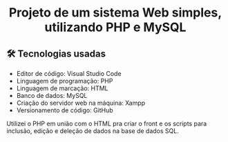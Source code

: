 <h1 align="center"> Projeto de um sistema Web simples, utilizando PHP e MySQL</h1>


 ## 🛠️ Tecnologias usadas
 
 * Editor de código: Visual Studio Code
 * Linguagem de programação: PHP
 * Linguagem de marcação: HTML
 * Banco de dados: MySQL
 * Criação do servidor web na máquina: Xampp
 * Versionamento de código: GitHub

Utilizei o PHP em união com o HTML pra criar o front e os scripts para inclusão, edição e deleção de dados na base de dados SQL.
